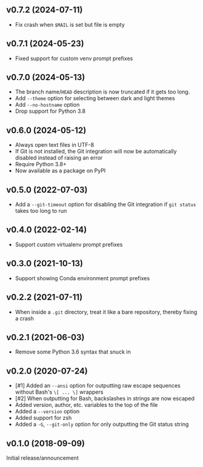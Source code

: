 v0.7.2 (2024-07-11)
-------------------
- Fix crash when `$MAIL` is set but file is empty

v0.7.1 (2024-05-23)
-------------------
- Fixed support for custom venv prompt prefixes

v0.7.0 (2024-05-13)
-------------------
- The branch name/`HEAD` description is now truncated if it gets too long.
- Add `--theme` option for selecting between dark and light themes
- Add `--no-hostname` option
- Drop support for Python 3.8

v0.6.0 (2024-05-12)
-------------------
- Always open text files in UTF-8
- If Git is not installed, the Git integration will now be automatically
  disabled instead of raising an error
- Require Python 3.8+
- Now available as a package on PyPI

v0.5.0 (2022-07-03)
-------------------
- Add a `--git-timeout` option for disabling the Git integration if `git
  status` takes too long to run

v0.4.0 (2022-02-14)
-------------------
- Support custom virtualenv prompt prefixes

v0.3.0 (2021-10-13)
-------------------
- Support showing Conda environment prompt prefixes

v0.2.2 (2021-07-11)
-------------------
- When inside a `.git` directory, treat it like a bare repository, thereby
  fixing a crash

v0.2.1 (2021-06-03)
-------------------
- Remove some Python 3.6 syntax that snuck in

v0.2.0 (2020-07-24)
-------------------
- [#1] Added an `--ansi` option for outputting raw escape sequences without
  Bash's `\[ ... \]` wrappers
- [#2] When outputting for Bash, backslashes in strings are now escaped
- Added version, author, etc. variables to the top of the file
- Added a `--version` option
- Added support for zsh
- Added a `-G`, `--git-only` option for only outputting the Git status string

v0.1.0 (2018-09-09)
-------------------
Initial release/announcement
